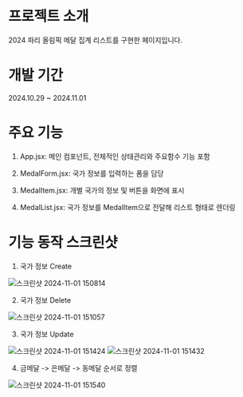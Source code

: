 # 프로젝트 소개


2024 파리 올림픽 메달 집계 리스트를 구현한 페이지입니다.
# 개발 기간


2024.10.29 ~ 2024.11.01
# 주요 기능

1. App.jsx: 메인 컴포넌트, 전체적인 상태관리와 주요함수 기능 포함


2. MedalForm.jsx: 국가 정보를 입력하는 폼을 담당


3. MedalItem.jsx: 개별 국가의 정보 및 버튼을 화면에 표시


4. MedalList.jsx: 국가 정보를 MedalItem으로 전달해 리스트 형태로 렌더링


# 기능 동작 스크린샷


1. 국가 정보 Create


![스크린샷 2024-11-01 150814](https://github.com/user-attachments/assets/7309fbef-0c1d-4884-be35-b3b9d322bef2)


2. 국가 정보 Delete


![스크린샷 2024-11-01 151057](https://github.com/user-attachments/assets/d444f7a1-edde-4282-808e-3ff7e283f545)


3. 국가 정보 Update


![스크린샷 2024-11-01 151424](https://github.com/user-attachments/assets/6b855e3f-5acd-420e-8464-75297823f90d)
![스크린샷 2024-11-01 151432](https://github.com/user-attachments/assets/c0022be6-cc3b-401d-932a-8664dc434a7d)



4. 금메달 -> 은메달 -> 동메달 순서로 정렬


![스크린샷 2024-11-01 151540](https://github.com/user-attachments/assets/d39fd2c0-a92d-4f01-907b-8b51365faa6d)
